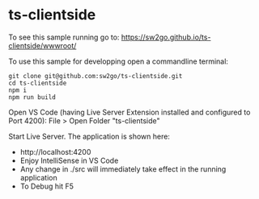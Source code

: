 # ts-clientside
To see this sample running go to: 
https://sw2go.github.io/ts-clientside/wwwroot/

To use this sample for developping open a commandline terminal:
```
git clone git@github.com:sw2go/ts-clientside.git
cd ts-clientside
npm i
npm run build
```

Open VS Code (having Live Server Extension installed and configured to Port 4200):
File > Open Folder "ts-clientside"

Start Live Server. The application is shown here: 
- http://localhost:4200
- Enjoy IntelliSense in VS Code 
- Any change in ./src will immediately take effect in the running application
- To Debug hit F5


